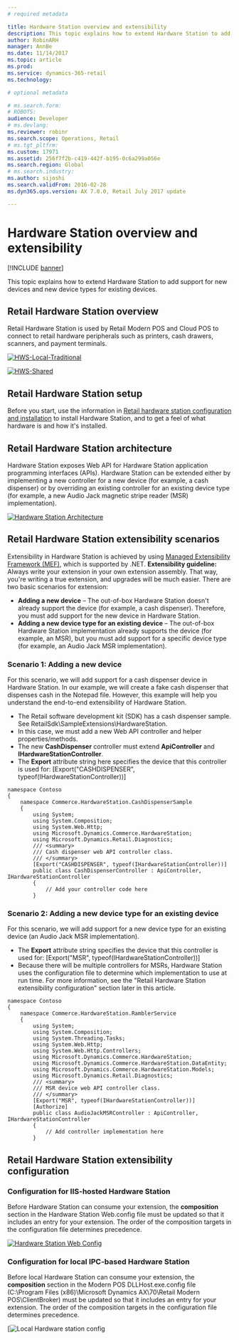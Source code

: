 ```yaml
---
# required metadata

title: Hardware Station overview and extensibility
description: This topic explains how to extend Hardware Station to add support for new devices and new device types for existing devices.
author: RobinARH
manager: AnnBe
ms.date: 11/14/2017
ms.topic: article
ms.prod: 
ms.service: dynamics-365-retail
ms.technology: 

# optional metadata

# ms.search.form: 
# ROBOTS: 
audience: Developer
# ms.devlang: 
ms.reviewer: robinr
ms.search.scope: Operations, Retail
# ms.tgt_pltfrm: 
ms.custom: 17971
ms.assetid: 256f7f2b-c419-442f-b195-0c6a299a056e
ms.search.region: Global
# ms.search.industry: 
ms.author: sijoshi
ms.search.validFrom: 2016-02-28
ms.dyn365.ops.version: AX 7.0.0, Retail July 2017 update

---
```


# Hardware Station overview and extensibility

[!INCLUDE [banner](../includes/banner.md)]

This topic explains how to extend Hardware Station to add support for new devices and new device types for existing devices.

Retail Hardware Station overview
--------------------------------

Retail Hardware Station is used by Retail Modern POS and Cloud POS to connect to retail hardware peripherals such as printers, cash drawers, scanners, and payment terminals. 

[![HWS-Local-Traditional](./media/hws-local-300x236.png)](./media/hws-local.png)

[![HWS-Shared](./media/hws-shared-300x224.png)](./media/hws-shared.png)

## Retail Hardware Station setup
Before you start, use the information in [Retail hardware station configuration and installation](../retail-hardware-station-configuration-installation.md) to install Hardware Station, and to get a feel of what hardware is and how it's installed.

## Retail Hardware Station architecture
Hardware Station exposes Web API for Hardware Station application programming interfaces (APIs). Hardware Station can be extended either by implementing a new controller for a new device (for example, a cash dispenser) or by overriding an existing controller for an existing device type (for example, a new Audio Jack magnetic stripe reader (MSR) implementation).

[![Hardware Station Architecture](./media/hardware-station-architecture-1024x764.png)](./media/hardware-station-architecture.png)

## Retail Hardware Station extensibility scenarios
Extensibility in Hardware Station is achieved by using [Managed Extensibility Framework (MEF)](https://msdn.microsoft.com/en-us/library/dd460648(v=vs.110).aspx), which is supported by .NET. **Extensibility guideline:** Always write your extension in your own extension assembly. That way, you're writing a true extension, and upgrades will be much easier. There are two basic scenarios for extension:

-   **Adding a new device** – The out-of-box Hardware Station doesn't already support the device (for example, a cash dispenser). Therefore, you must add support for the new device in Hardware Station.
-   **Adding a new device type for an existing device** – The out-of-box Hardware Station implementation already supports the device (for example, an MSR), but you must add support for a specific device type (for example, an Audio Jack MSR implementation).

### Scenario 1: Adding a new device

For this scenario, we will add support for a cash dispenser device in Hardware Station. In our example, we will create a fake cash dispenser that dispenses cash in the Notepad file. However, this example will help you understand the end-to-end extensibility of Hardware Station.

-   The Retail software development kit (SDK) has a cash dispenser sample. See RetailSdk\\SampleExtensions\\HardwareStation.
-   In this case, we must add a new Web API controller and helper properties/methods.
-   The new **CashDispenser** controller must extend **ApiController** and **IHardwareStationController**.
-   The **Export** attribute string here specifies the device that this controller is used for: \[Export("CASHDISPENSER", typeof(IHardwareStationController))\]

<!-- -->

    namespace Contoso
    {
        namespace Commerce.HardwareStation.CashDispenserSample
        {
            using System;
            using System.Composition;
            using System.Web.Http;
            using Microsoft.Dynamics.Commerce.HardwareStation;
            using Microsoft.Dynamics.Retail.Diagnostics;
            /// <summary>
            /// Cash dispenser web API controller class.
            /// </summary>
            [Export("CASHDISPENSER", typeof(IHardwareStationController))]
            public class CashDispenserController : ApiController, IHardwareStationController
            { 
                // Add your controller code here
            }

### Scenario 2: Adding a new device type for an existing device

For this scenario, we will add support for a new device type for an existing device (an Audio Jack MSR implementation).

-   The **Export** attribute string specifies the device that this controller is used for: \[Export("MSR", typeof(IHardwareStationController))\]
-   Because there will be multiple controllers for MSRs, Hardware Station uses the configuration file to determine which implementation to use at run time. For more information, see the "Retail Hardware Station extensibility configuration" section later in this article.

<!-- -->

    namespace Contoso
    {
        namespace Commerce.HardwareStation.RamblerService
        {
            using System;
            using System.Composition;
            using System.Threading.Tasks;
            using System.Web.Http;
            using System.Web.Http.Controllers;
            using Microsoft.Dynamics.Commerce.HardwareStation;
            using Microsoft.Dynamics.Commerce.HardwareStation.DataEntity;
            using Microsoft.Dynamics.Commerce.HardwareStation.Models;
            using Microsoft.Dynamics.Retail.Diagnostics;
            /// <summary>
            /// MSR device web API controller class.
            /// </summary>
            [Export("MSR", typeof(IHardwareStationController))]
            [Authorize]
            public class AudioJackMSRController : ApiController, IHardwareStationController
            {
                // Add controller implementation here
            }

## Retail Hardware Station extensibility configuration
### Configuration for IIS-hosted Hardware Station

Before Hardware Station can consume your extension, the **composition** section in the Hardware Station Web.config file must be updated so that it includes an entry for your extension. The order of the composition targets in the configuration file determines precedence. 

[![Hardware Station Web Config](./media/hws-webconfig.png)](./media/hws-webconfig.png)

### Configuration for local IPC-based Hardware Station

Before local Hardware Station can consume your extension, the **composition** section in the Modern POS DLLHost.exe.config file (C:\\Program Files (x86)\\Microsoft Dynamics AX\\70\\Retail Modern POS\\ClientBroker) must be updated so that it includes an entry for your extension. The order of the composition targets in the configuration file determines precedence.

[![Local Hardware station config](./media/hws-dll-host-local-config.png)




